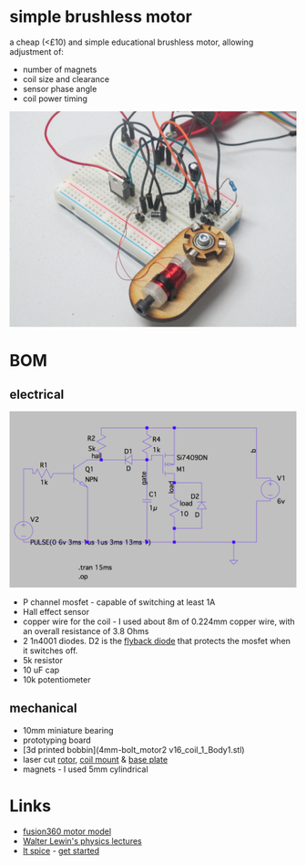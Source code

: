 # simple brushless motor

a cheap (<£10) and simple educational brushless motor, allowing adjustment of:

* number of magnets
* coil size and clearance
* sensor phase angle
* coil power timing

![motor](motor.jpg)

# BOM

## electrical

![schematic](schematic.png)

* P channel mosfet - capable of switching at least 1A
* Hall effect sensor
* copper wire for the coil - I used about 8m of 0.224mm copper wire, with an overall resistance of 3.8 Ohms 
* 2 1n4001 diodes. D2 is the [flyback diode](https://en.wikipedia.org/wiki/Flyback_diode) that protects the mosfet when it switches off.
* 5k resistor
* 10 uF cap
* 10k potentiometer

## mechanical

* 10mm miniature bearing
* prototyping board
* [3d printed bobbin](4mm-bolt_motor2 v16_coil_1_Body1.stl) 
* laser cut [rotor](rotor.dxf), [coil mount](mount.dxf) & [base plate](baseplate.dxf)
* magnets - I used 5mm cylindrical

# Links

* [fusion360 motor model](http://a360.co/1SrSSEC)
* [Walter Lewin's physics lectures](https://www.youtube.com/playlist?list=PLyQSN7X0ro2314mKyUiOILaOC2hk6Pc3j)
* [lt spice](http://www.linear.com/designtools/software/) - [get started](http://hackaday.com/2016/02/26/adding-spice-to-your-workbench/)
